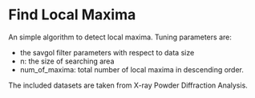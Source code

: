 # Find Local Maxima

An simple algorithm to detect local maxima. 
Tuning parameters are:
- the savgol filter parameters with respect to data size
- n: the size of searching area 
- num_of_maxima: total number of local maxima in descending order.

The included datasets are taken from X-ray Powder Diffraction Analysis.
